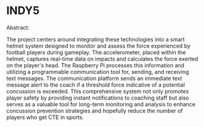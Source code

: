 # INDY5


Abstract:

The project centers around integrating these technologies into a smart helmet system designed to monitor and assess the force experienced by football players during gameplay. The accelerometer, placed within the helmet, captures real-time data on impacts and calculates the force exerted on the player's head. The Raspberry Pi processes this information and utilizing a programmable communication tool for, sending, and receiving text messages. The communication platform sends an immediate text message alert to the coach if a threshold force indicative of a potential concussion is exceeded. This comprehensive system not only promotes player safety by providing instant notifications to coaching staff but also serves as a valuable tool for long-term monitoring and analysis to enhance concussion prevention strategies and hopefully reduce the number of players who get CTE in sports.
